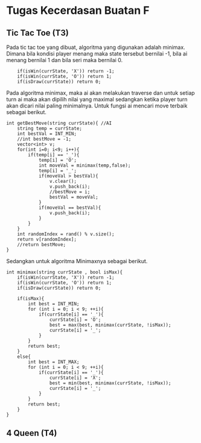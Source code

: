 # Tugas Kecerdasan Buatan F
## Tic Tac Toe (T3)
Pada tic tac toe yang dibuat, algoritma yang digunakan adalah minimax. Dimana bila kondisi player menang maka state tersebut bernilai -1, bila ai menang bernilai 1 dan bila seri maka bernilai 0.
```
	if(isWin(currState, 'X')) return -1;
	if(isWin(currState, 'O')) return 1;
	if(isDraw(currState)) return 0;
```
Pada algoritma minimax, maka ai akan melakukan traverse dan untuk setiap turn ai maka akan dipilih nilai yang maximal sedangkan ketika player turn akan dicari nilai paling minimalnya. Untuk fungsi ai mencari move terbaik sebagai berikut.
```
int getBestMove(string currState){ //AI
	string temp = currState;
	int bestVal = INT_MIN;
	//int bestMove = -1;
	vector<int> v;
	for(int i=0; i<9; i++){
		if(temp[i] == '_'){
			temp[i] = 'O';
			int moveVal = minimax(temp,false);
			temp[i] = '_';
            if(moveVal > bestVal){
                v.clear();
                v.push_back(i);
                //bestMove = i;
                bestVal = moveVal;
            }
            if(moveVal == bestVal){
            	v.push_back(i);
            }
		}
	}
	int randomIndex = rand() % v.size();
	return v[randomIndex];
	//return bestMove;
}
```
Sedangkan untuk algoritma Minimaxnya sebagai berikut.
```
int minimax(string currState , bool isMax){
	if(isWin(currState, 'X')) return -1;
	if(isWin(currState, 'O')) return 1;
	if(isDraw(currState)) return 0;

	if(isMax){
		int best = INT_MIN;
		for (int i = 0; i < 9; ++i){
			if(currState[i] == '_'){
				currState[i] = 'O';
				best = max(best, minimax(currState, !isMax));
				currState[i] = '_';
			}
		}
		return best;
	}
	else{
		int best = INT_MAX;
		for (int i = 0; i < 9; ++i){
			if(currState[i] == '_'){
				currState[i] = 'X';
				best = min(best, minimax(currState, !isMax));
				currState[i] = '_';
			}
		}
		return best;
	}
}
```


## 4 Queen (T4)

